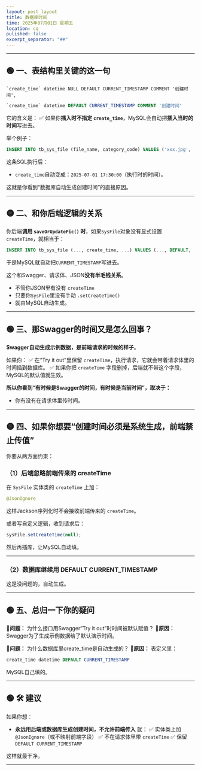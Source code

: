 ```yaml
---
layout: post_layout
title: 数据库时间
time: 2025年07月01日 星期五
location: cq
pulished: false
excerpt_separator: "##"
---
```

---
##
## 🟢 一、表结构里关键的这一句
```
`create_time` datetime NULL DEFAULT CURRENT_TIMESTAMP COMMENT '创建时间',
```
```sql
`create_time` datetime DEFAULT CURRENT_TIMESTAMP COMMENT '创建时间'
```

它的含义是：
✅ 如果你**插入时不指定 `create_time`**，MySQL会自动把**插入当时的时间**写进去。

举个例子：

```sql
INSERT INTO tb_sys_file (file_name, category_code) VALUES ('xxx.jpg', '0001');
```

这条SQL执行后：

* `create_time`自动变成：`2025-07-01 17:30:00`（执行时的时间）。

这就是你看到“数据库自动生成创建时间”的直接原因。

---

## 🟡 二、和你后端逻辑的关系

你后端**调用 `saveOrUpdatePic()` 时**，如果`SysFile`对象没有显式设置 `createTime`，就相当于：

```sql
INSERT INTO tb_sys_file (..., create_time, ...) VALUES (..., DEFAULT, ...);
```

于是MySQL就自动把`CURRENT_TIMESTAMP`写进去。

这个和Swagger、请求体、JSON**没有半毛钱关系**。

* 不管你JSON里有没有 `createTime`
* 只要你`SysFile`里没有手动 `.setCreateTime()`
* 就由MySQL自动生成。

---

## 🟢 三、那Swagger的时间又是怎么回事？

**Swagger自动生成示例数据，是前端请求的时候的样子**。

如果你：
✅ 在“Try it out”里保留 `createTime`，执行请求，它就会带着请求体里的时间插到数据库。
✅ 如果你把 `createTime` 字段删掉，后端就不带这个字段，MySQL的默认值就生效。

**所以你看到“有时候是Swagger的时间，有时候是当前时间”，取决于：**

* 你有没有在请求体里传时间。

---

## 🟡 四、如果你想要“创建时间必须是系统生成，前端禁止传值”

你要从两方面约束：

### （1）后端忽略前端传来的 createTime

在 `SysFile` 实体类的 `createTime` 上加：

```java
@JsonIgnore
```

这样Jackson序列化时不会接收前端传来的 `createTime`。

或者写自定义逻辑，收到请求后：

```java
sysFile.setCreateTime(null);
```

然后再插库，让MySQL自动填。

---

### （2）数据库继续用 DEFAULT CURRENT\_TIMESTAMP

这是没问题的，自动生成。

---

## 🟢 五、总归一下你的疑问

🔹**问题：**
为什么接口用Swagger“Try it out”时时间被默认赋值？
🔸**原因：**
Swagger为了生成示例数据给了默认演示时间。

🔹**问题：**
为什么数据库里create\_time是自动生成的？
🔸**原因：**
表定义里：

```sql
create_time datetime DEFAULT CURRENT_TIMESTAMP
```

MySQL自己填的。

---

## 🟢 🛠️ 建议

如果你想：

* **永远用后端或数据库生成创建时间，不允许前端传入**
  就：
  ✅ 实体类上加 `@JsonIgnore`（或不映射前端字段）
  ✅ 不在请求体里带 `createTime`
  ✅ 保留 `DEFAULT CURRENT_TIMESTAMP`

这样就最干净。

---
